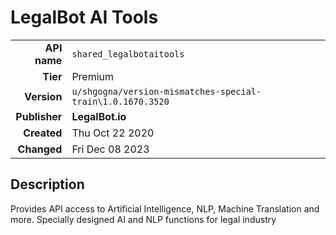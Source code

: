 # LegalBot AI Tools
| | |
|-:|-|
|**API name**|`shared_legalbotaitools`|
|**Tier**|Premium|
|**Version**|`u/shgogna/version-mismatches-special-train\1.0.1670.3520`|
|**Publisher**|**LegalBot.io**|
|**Created**|Thu Oct 22 2020|
|**Changed**|Fri Dec 08 2023|

## Description
Provides API access to Artificial Intelligence, NLP, Machine Translation and more. Specially designed AI and NLP functions for legal industry
